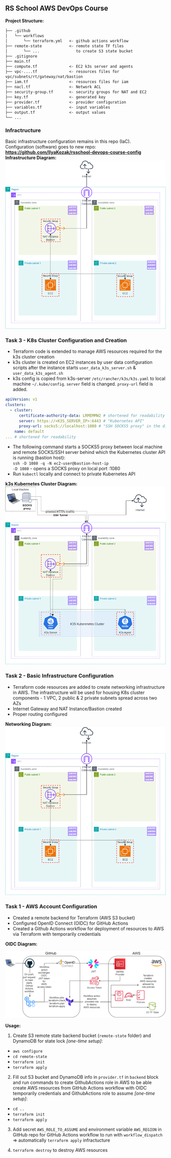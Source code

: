 ## RS School AWS DevOps Course

**Project Structure:**

```
├── .github
│   └── workflows
│       └── terraform.yml   <- github actions workflow
├── remote-state            <- remote state TF files
│       └── ...                to create S3 state bucket
├── .gitignore
├── main.tf
├── compute.tf              <- EC2 k3s server and agents
├── vpc-....tf              <- resources files for vpc/subnets/rt/gateway/nat/bastion
├── iam.tf                  <- resources files for iam
├── nacl.tf                 <- Network ACL
├── security-group.tf       <- security groups for NAT and EC2
├── key.tf                  <- generated key
├── provider.tf             <- provider configuration
├── variables.tf            <- input variables
├── output.tf               <- output values
└── ...
```

### Infractructure

Basic infrastructure configuration remains in this repo (IaC).  
Configuration (software) goes to new repo:  
**https://github.com/IlyaKozak/rsschool-devops-course-config**  
**Infrastructure Diagram:**
![Diagram](tasks-images/task2-diagram.png)

### Task 3 - K8s Cluster Configuration and Creation

- Terraform code is extended to manage AWS resources required for the k3s cluster creation
- k3s cluster is created on EC2 instances by user data configuration scripts after the instance starts `user_data_k3s_server.sh` & `user_data_k3s_agent.sh`
- k3s config is copied from k3s-server `/etc/rancher/k3s/k3s.yaml` to local machine `~/.kube/config`. `server` field is changed. `proxy-url` field is added.

```yaml
apiVersion: v1
clusters:
  - cluster:
      certificate-authority-data: LRMEMMW2 # shortened for readability
      server: https://<K3S_SERVER_IP>:6443 # "Kubernetes API"
      proxy-url: socks5://localhost:1080 # "SSH SOCKS5 proxy" in the diagram below
    name: default
... # shortened for readability
```

- The following command starts a SOCKS5 proxy between local machine and remote SOCKS/SSH server behind which the Kubernetes cluster API is running (bastion host):  
   `ssh -D 1080 -q -N ec2-user@bastion-host-ip`  
  `-D 1080` - opens a SOCKS proxy on local port :1080
- Run `kubectl` locally and connect to private Kubernetes API

**k3s Kubernetes Cluster Diagram:**  
![Diagram](tasks-images/task3-diagram.png)

### Task 2 - Basic Infrastructure Configuration

- Terraform code resources are added to create networking infrastructure in AWS. The infrastructure will be used for housing K8s cluster components - 1 VPC, 2 public & 2 private subnets spread across two AZs
- Internet Gateway and NAT Instance/Bastion created
- Proper routing configured

**Networking Diagram:**  
![Diagram](tasks-images/task2-diagram.png)

### Task 1 - AWS Account Configuration

- Created a remote backend for Terraform (AWS S3 bucket)
- Configured OpenID Connect (OIDC) for GitHub Actions
- Created a Github Actions workflow for deployment of resources to AWS via Terraform with temporarily credentials

**OIDC Diagram:**

![Diagram](tasks-images/task1-diagram.png)

**Usage:**

1. Create S3 remote state backend bucket (`remote-state` folder) and DynamoDB for state lock _[one-time setup]_:

- `aws configure`
- `cd remote-state`
- `terraform init`
- `terraform apply`

2. Fill out S3 bucket and DynamoDB info in `provider.tf` in `backend` block and run commands to create GithubActions role in AWS to be able create AWS resources from GitHub Actions workflow with OIDC temporarily credentials and GithubActions role to assume _[one-time setup]_:

- `cd ..`
- `terraform init`
- `terraform apply`

3. Add secret `AWS_ROLE_TO_ASSUME` and environment variable `AWS_REGION` in GitHub repo for GitHub Actions workflow to run with `workflow_dispatch` => automatically `terraform apply` infractucture

4. `terraform destroy` to destroy AWS resources
